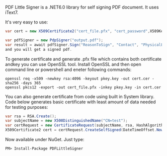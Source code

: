 
PDF Little Signer is a .NET6.0 library for self signing PDF document.  It uses iText7.

 

It's very easy to use:

```csharp
var cert = new X509Certificate2("cert_file.pfx", "cert_password",X509KeyStorageFlags.Exportable);

var pdfSigner = new PdpSigner("output.pdf");
var result = await pdfSigner.Sign("ReasonToSign", "Contact", "PhysicalLocation", true, stampImage, cert, fileToSign);
and you will get a signed pdf.
```

To generate certificate and generate .pfx file which contains both certificate andkey you can use OpenSSL tool. Install OpenSSL and then open command line or powershell and eneter following commands:
```
openssl req -x509 -newkey rsa:4096 -keyout pkey.key -out cert.cer -sha256 -days 365
openssl pkcs12 -export -out cert_file.pfx -inkey pkey.key -in cert.cer
```
You can also generate certificate from code using built in System library. Code below generates basic certificate with least amount of data needed for testing purposes:

```csharp
var rsa = RSA.Create();
var subjectName = new X500DistinguishedName("CN=test");
var certRequest = new CertificateRequest(subjectName, rsa, HashAlgorithmName.SHA256, RSASignaturePadding.Pkcs1);
X509Certificate2 cert = certRequest.CreateSelfSigned(DateTimeOffset.Now, DateTimeOffset.Now.AddYears(5));
```

Now available under NuGet. Just type:
```
PM> Install-Package PDFLittleSigner
```
